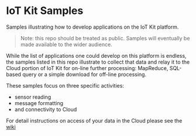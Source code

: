 # IoT Kit Samples

Samples illustrating how to develop applications on the IoT Kit platform. 

> Note: this repo should be treated as public. Samples will eventually be made available to the wider audience. 

While the list of applications one could develop on this platform is endless, the samples listed in this repo illustrate to collect that data and relay it to the Cloud portion of IoT Kit for on-line further processing: MapReduce, SQL-based query or a simple download for off-line processing.

These samples focus on three specific activities:

* sensor reading
* message formatting 
* and connectivity to Cloud

For detail instructions on access of your data in the Cloud please see the [wiki](https://github.com/enableiot/iotkit-samples/wiki)



